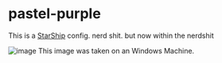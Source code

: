 # pastel-purple
This is a [StarShip](https://starship.rs/) config.
nerd shit. but now within the nerdshit

![image](https://github.com/user-attachments/assets/e966cc44-cb4a-4094-848e-26fd3931e21c)
This image was taken on an Windows Machine.

